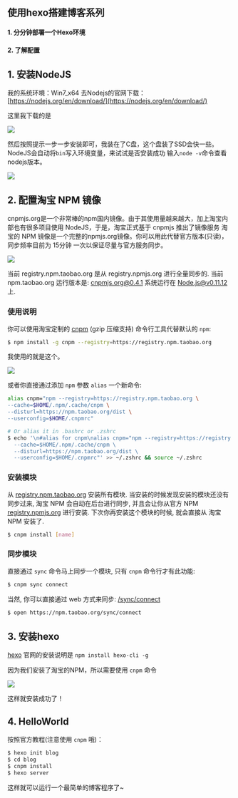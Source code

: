 

## 使用hexo搭建博客系列

#### 1. 分分钟部署一个Hexo环境
#### 2. 了解配置


## 1. 安装NodeJS

我的系统环境：Win7_x64
去Nodejs的官网下载：[https://nodejs.org/en/download/](https://nodejs.org/en/download/)

这里我下载的是

![](https://i.imgur.com/l1hRF0V.png)

然后按照提示一步一步安装即可，我装在了C盘，这个盘装了SSD会快一些。
NodeJS会自动将`bin`写入环境变量，来试试是否安装成功 输入`node -v`命令查看nodejs版本。

![](https://i.imgur.com/Mvxp2C1.png)

## 2. 配置淘宝 NPM 镜像
cnpmjs.org是一个非常棒的npm国内镜像。由于其使用量越来越大，加上淘宝内部也有很多项目使用 NodeJS，于是，淘宝正式基于 cnpmjs 推出了镜像服务
淘宝的 NPM 镜像是一个完整的npmjs.org镜像。你可以用此代替官方版本(只读)，同步频率目前为 15分钟 一次以保证尽量与官方服务同步。

![](https://i.imgur.com/eJFvHTK.png)

当前 registry.npm.taobao.org 是从 registry.npmjs.org 进行全量同步的.
当前 npm.taobao.org 运行版本是: cnpmjs.org@0.4.1
系统运行在 Node.js@v0.11.12 上.

### 使用说明
你可以使用淘宝定制的 [cnpm](https://github.com/cnpm/cnpm) (gzip 压缩支持) 命令行工具代替默认的 `npm`:
```bash
$ npm install -g cnpm --registry=https://registry.npm.taobao.org
```
我使用的就是这个。

![](https://i.imgur.com/ZIw1Vkr.png)

或者你直接通过添加 `npm` 参数 `alias` 一个新命令:
```bash
alias cnpm="npm --registry=https://registry.npm.taobao.org \
--cache=$HOME/.npm/.cache/cnpm \
--disturl=https://npm.taobao.org/dist \
--userconfig=$HOME/.cnpmrc"

# Or alias it in .bashrc or .zshrc
$ echo '\n#alias for cnpm\nalias cnpm="npm --registry=https://registry.npm.taobao.org \
  --cache=$HOME/.npm/.cache/cnpm \
  --disturl=https://npm.taobao.org/dist \
  --userconfig=$HOME/.cnpmrc"' >> ~/.zshrc && source ~/.zshrc
```

### 安装模块

从 [registry.npm.taobao.org](http://registry.npm.taobao.org/) 安装所有模块. 当安装的时候发现安装的模块还没有同步过来, 淘宝 NPM 会自动在后台进行同步, 并且会让你从官方 NPM [registry.npmjs.org](http://registry.npmjs.org/) 进行安装. 下次你再安装这个模块的时候, 就会直接从 淘宝 NPM 安装了.

```bash
$ cnpm install [name]
```

### 同步模块
直接通过 `sync` 命令马上同步一个模块, 只有 `cnpm` 命令行才有此功能:
```bash
$ cnpm sync connect
```
当然, 你可以直接通过 web 方式来同步: [/sync/connect](http://npm.taobao.org/sync/connect)
```bash
$ open https://npm.taobao.org/sync/connect
```

## 3. 安装hexo

[hexo](https://hexo.io/) 官网的安装说明是 `npm install hexo-cli -g`

因为我们安装了淘宝的NPM，所以需要使用 `cnpm` 命令

![](https://i.imgur.com/yPkpF4O.png)

这样就安装成功了！

## 4. HelloWorld

按照官方教程(注意使用 `cnpm` 哦)：
```bash
$ hexo init blog
$ cd blog
$ cnpm install
$ hexo server
```
这样就可以运行一个最简单的博客程序了~

